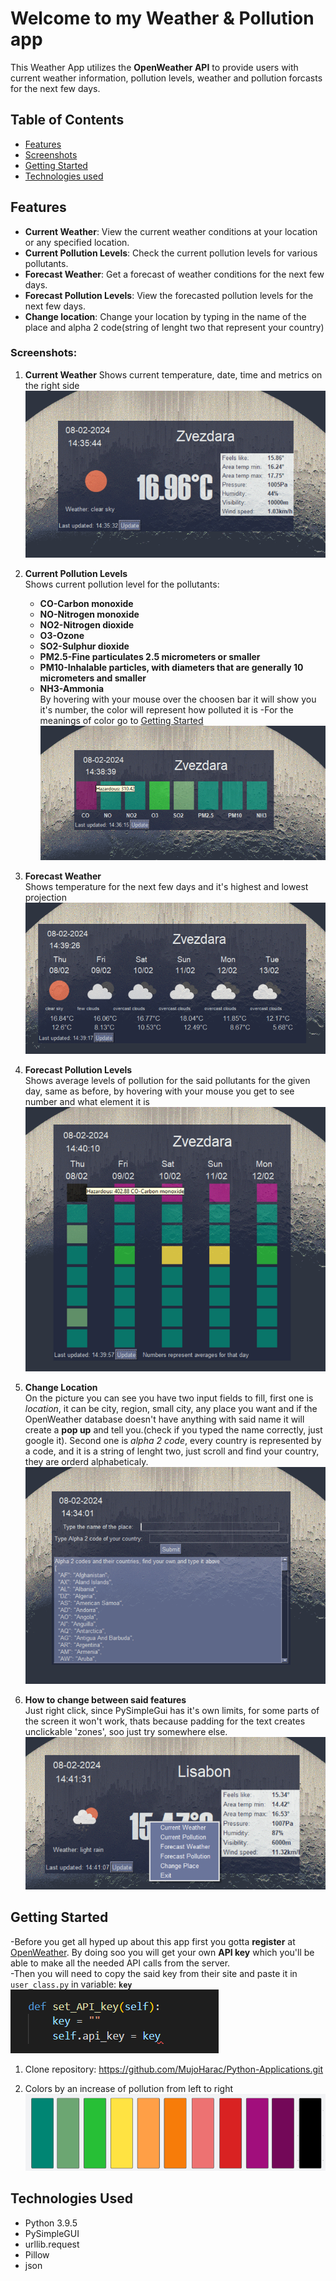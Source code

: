 # Welcome to my Weather & Pollution app

This Weather App utilizes the **OpenWeather API** to provide users with current weather information, pollution levels, weather and pollution forcasts for the next few days.

## Table of Contents
- [Features](#features)
- [Screenshots](#screenshots)
- [Getting Started](#getting-started)
- [Technologies used](#technologies-used)

## Features

- **Current Weather**: View the current weather conditions at your location or any specified location.
- **Current Pollution Levels**: Check the current pollution levels for various pollutants.
- **Forecast Weather**: Get a forecast of weather conditions for the next few days.
- **Forecast Pollution Levels**: View the forecasted pollution levels for the next few days.
- **Change location**: Change your location by typing in the name of the place and alpha 2 code(string of lenght two that represent your country)  

### Screenshots:  
  
1. **Current Weather**
Shows current temperature, date, time and metrics on the right side  
![Alt Text](/Weather%20and%20Pollution/Screenshots/current_weather.PNG)  
  
2. **Current Pollution Levels**  
Shows current pollution level for the pollutants:  
    - **CO-Carbon monoxide**  
    - **NO-Nitrogen monoxide**  
    - **NO2-Nitrogen dioxide**  
    - **O3-Ozone**  
    - **SO2-Sulphur dioxide**  
    - **PM2.5-Fine particulates 2.5 micrometers or smaller**  
    - **PM10-Inhalable particles, with diameters that are generally 10 micrometers and smaller**  
    - **NH3-Ammonia**  
By hovering with your mouse over the choosen bar it will show you it's number, the color will represent how polluted it is
-For the meanings of color go to [Getting Started](#getting-started)  
![Alt Text](/Weather%20and%20Pollution/Screenshots/current_pollution.PNG)  
  
3. **Forecast Weather**  
Shows temperature for the next few days and it's highest and lowest projection  
![Alt Text](/Weather%20and%20Pollution/Screenshots/forecast_weather.PNG)  

4. **Forecast Pollution Levels**  
Shows average levels of pollution for the said pollutants for the given day, same as before, by hovering with your mouse you get to see number and what element it is  
![Alt Text](/Weather%20and%20Pollution/Screenshots/forecast_pollution.PNG)  
  
5. **Change Location**  
On the picture you can see you have two input fields to fill, first one is *location*, it can be city, region, small city, any place you want and if the OpenWeather database doesn't have anything with said name it will create a **pop up** and tell you.(check if you typed the name correctly, just google it). Second one is *alpha 2 code*, every country is represented by a code, and it is a string of lenght two, just scroll and find your country, they are orderd alphabeticaly.  
![Alt Text](/Weather%20and%20Pollution/Screenshots/change_location.PNG)  
  
6. **How to change between said features**  
Just right click, since PySimpleGui has it's own limits, for some parts of the screen it won't work, thats because padding for the text creates unclickable 'zones', soo just try somewhere else.  
![Alt Text](/Weather%20and%20Pollution/Screenshots/right_click.PNG)  


## Getting Started
-Before you get all hyped up about this app first you gotta **register** at [OpenWeather](https://openweathermap.org/). By doing soo you will get your own **API key** which you'll be able to make all the needed API calls from the server.  
-Then you will need to copy the said key from their site and paste it in `user_class.py` in variable: **`key`**
![Alt Text](/Weather%20and%20Pollution/Screenshots/for_API_key.PNG)  

1. Clone repository: https://github.com/MujoHarac/Python-Applications.git

2. Colors by an increase of pollution from left to right  
![Alt Text](/Weather%20and%20Pollution/Screenshots/colors_representing_pollution_levels.PNG)



## Technologies Used

- Python 3.9.5
- PySimpleGUI
- urllib.request
- Pillow
- json


